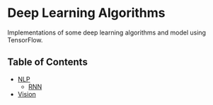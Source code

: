 # Deep Learning Algorithms

Implementations of some deep learning algorithms and model using TensorFlow.

## Table of Contents
  * [NLP](https://github.com/zhangyuanxun/DLAlgo/blob/master/nlp/)
    + [RNN](https://github.com/zhangyuanxun/DLAlgo/blob/master/nlp/rnn)
  * [Vision](https://github.com/zhangyuanxun/DLAlgo/blob/master/vision/)